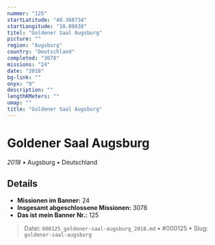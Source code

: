 ```yaml
---
nummer: "125"
startLatitude: "48.368734"
startLongitude: "10.89838"
titel: "Goldener Saal Augsburg"
picture: ""
region: "Augsburg"
country: "Deutschland"
completed: "3078"
missions: "24"
date: "2018"
bg-link: ""
onyx: "0"
description: ""
lengthKMeters: ""
umap: ""
title: "Goldener Saal Augsburg"
---
```

# Goldener Saal Augsburg

*2018* • Augsburg • Deutschland



## Details

- **Missionen im Banner:** 24
- **Insgesamt abgeschlossene Missionen:** 3078
- **Das ist mein Banner Nr.:** 125




> Datei: `000125_goldener-saal-augsburg_2018.md` • #000125 • Slug: `goldener-saal-augsburg`
